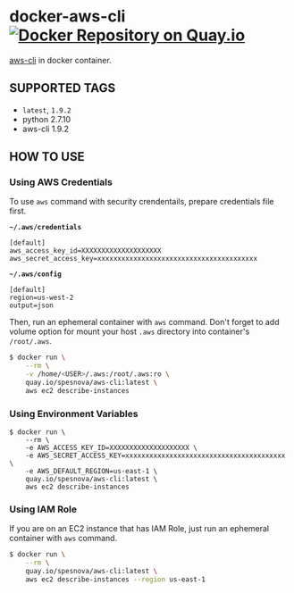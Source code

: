 # docker-aws-cli [![Docker Repository on Quay.io](https://quay.io/repository/spesnova/aws-cli/status "Docker Repository on Quay.io")](https://quay.io/repository/spesnova/aws-cli)
[aws-cli]([aws/aws-cli](https://github.com/aws/aws-cli)) in docker container.

## SUPPORTED TAGS

* `latest`, `1.9.2`
 * python 2.7.10
 * aws-cli 1.9.2

## HOW TO USE
### Using AWS Credentials
To use `aws` command with security crendentails, prepare credentials file first.

**`~/.aws/credentials`**

```
[default]
aws_access_key_id=XXXXXXXXXXXXXXXXXXXX
aws_secret_access_key=xxxxxxxxxxxxxxxxxxxxxxxxxxxxxxxxxxxxxxxx
```

**`~/.aws/config`**

```
[default]
region=us-west-2
output=json
```

Then, run an ephemeral container with `aws` command.
Don't forget to add volume option for mount your host `.aws` directory into container's `/root/.aws`.

```bash
$ docker run \
    --rm \
    -v /home/<USER>/.aws:/root/.aws:ro \
    quay.io/spesnova/aws-cli:latest \
    aws ec2 describe-instances
```

### Using Environment Variables

```
$ docker run \
    --rm \
    -e AWS_ACCESS_KEY_ID=XXXXXXXXXXXXXXXXXXXX \
    -e AWS_SECRET_ACCESS_KEY=xxxxxxxxxxxxxxxxxxxxxxxxxxxxxxxxxxxxxxxx \
    -e AWS_DEFAULT_REGION=us-east-1 \
    quay.io/spesnova/aws-cli:latest \
    aws ec2 describe-instances
```

### Using IAM Role
If you are on an EC2 instance that has IAM Role,
just run an ephemeral container with `aws` command.

```bash
$ docker run \
    --rm \
    quay.io/spesnova/aws-cli:latest \
    aws ec2 describe-instances --region us-east-1
```
